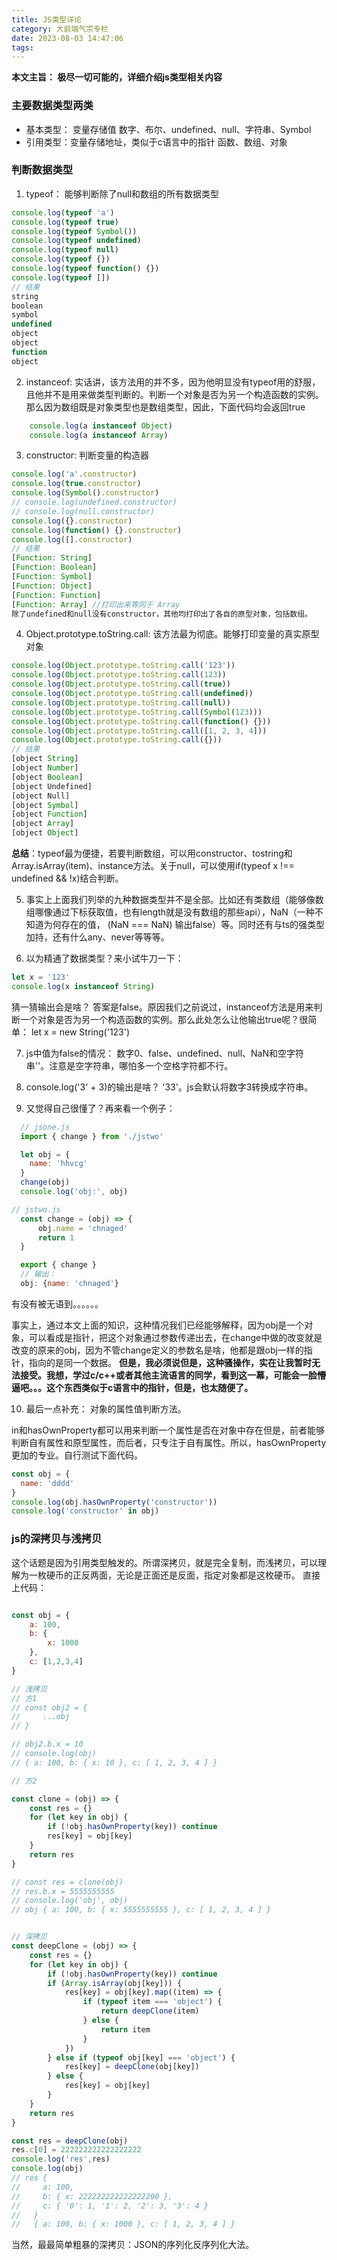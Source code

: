 ```yaml
---
title: JS类型详论
category: 大前端气宗专栏
date: 2023-08-03 14:47:06
tags:
---
```

**本文主旨： 极尽一切可能的，详细介绍js类型相关内容**

### 主要数据类型两类
- 基本类型： 变量存储值
数字、布尔、undefined、null、字符串、Symbol
- 引用类型：变量存储地址，类似于c语言中的指针
函数、数组、对象

### 判断数据类型
1. typeof： 能够判断除了null和数组的所有数据类型
```javascript
console.log(typeof 'a')
console.log(typeof true)
console.log(typeof Symbol())
console.log(typeof undefined)
console.log(typeof null)
console.log(typeof {})
console.log(typeof function() {})
console.log(typeof [])
// 结果
string
boolean
symbol
undefined
object
object
function
object
```

2. instanceof: 实话讲，该方法用的并不多，因为他明显没有typeof用的舒服，且他并不是用来做类型判断的。判断一个对象是否为另一个构造函数的实例。那么因为数组既是对象类型也是数组类型，因此，下面代码均会返回true
```javascript
    console.log(a instanceof Object)
    console.log(a instanceof Array)
```

3. constructor: 判断变量的构造器
```javascript
console.log('a'.constructor)
console.log(true.constructor)
console.log(Symbol().constructor)
// console.log(undefined.constructor)
// console.log(null.constructor)
console.log({}.constructor)
console.log(function() {}.constructor)
console.log([].constructor)
// 结果
[Function: String]
[Function: Boolean]
[Function: Symbol]
[Function: Object]
[Function: Function]
[Function: Array] //打印出来等同于 Array
除了undefined和null没有constructor，其他均打印出了各自的原型对象，包括数组。
```
4. Object.prototype.toString.call: 该方法最为彻底。能够打印变量的真实原型对象
```javascript
console.log(Object.prototype.toString.call('123'))
console.log(Object.prototype.toString.call(123))
console.log(Object.prototype.toString.call(true))
console.log(Object.prototype.toString.call(undefined))
console.log(Object.prototype.toString.call(null))
console.log(Object.prototype.toString.call(Symbol(123)))
console.log(Object.prototype.toString.call(function() {}))
console.log(Object.prototype.toString.call([1, 2, 3, 4]))
console.log(Object.prototype.toString.call({}))
// 结果
[object String]
[object Number]
[object Boolean]
[object Undefined]
[object Null]
[object Symbol]
[object Function]
[object Array]
[object Object]
```
**总结**：typeof最为便捷，若要判断数组，可以用constructor、tostring和Array.isArray(item)、instance方法。关于null，可以使用if(typeof x !== undefined && !x)结合判断。

5. 事实上上面我们列举的九种数据类型并不是全部。比如还有类数组（能够像数组哪像通过下标获取值，也有length就是没有数组的那些api），NaN（一种不知道为何存在的值， (NaN === NaN) 输出false）等。同时还有与ts的强类型加持，还有什么any、never等等等。

6. 以为精通了数据类型？来小试牛刀一下：
```javascript
let x = '123'
console.log(x instanceof String)
```
猜一猜输出会是啥？
答案是false。原因我们之前说过，instanceof方法是用来判断一个对象是否为另一个构造函数的实例。那么此处怎么让他输出true呢？很简单：
let x = new String('123')

7. js中值为false的情况：
数字0、false、undefined、null、NaN和空字符串''。注意是空字符串，哪怕多一个空格字符都不行。

8. console.log('3' + 3)的输出是啥？
'33'。js会默认将数字3转换成字符串。

9. 又觉得自己很懂了？再来看一个例子：
```javascript
  // jsone.js
  import { change } from './jstwo'

  let obj = {
    name: 'hhvcg'
  }
  change(obj)
  console.log('obj:', obj)

// jstwo.js
  const change = (obj) => {
      obj.name = 'chnaged'
      return 1
  }

  export { change }
  // 输出：
  obj: {name: 'chnaged'}
```
有没有被无语到。。。。。。

事实上，通过本文上面的知识，这种情况我们已经能够解释，因为obj是一个对象，可以看成是指针，把这个对象通过参数传递出去，在change中做的改变就是改变的原来的obj，因为不管change定义的参数名是啥，他都是跟obj一样的指针，指向的是同一个数据。
**但是，我必须说但是，这种骚操作，实在让我暂时无法接受。我想，学过c/c++或者其他主流语言的同学，看到这一幕，可能会一脸懵逼吧。。。这个东西类似于c语言中的指针，但是，也太随便了。**

10. 最后一点补充： 对象的属性值判断方法。

in和hasOwnProperty都可以用来判断一个属性是否在对象中存在但是，前者能够判断自有属性和原型属性，而后者，只专注于自有属性。所以，hasOwnProperty更加的专业。自行测试下面代码。
```javascript
const obj = {
  name: 'dddd'
}
console.log(obj.hasOwnProperty('constructor'))
console.log('constructor' in obj)
```

### js的深拷贝与浅拷贝
这个话题是因为引用类型触发的。所谓深拷贝，就是完全复制，而浅拷贝，可以理解为一枚硬币的正反两面，无论是正面还是反面，指定对象都是这枚硬币。
直接上代码：
```javascript

const obj = {
    a: 100,
    b: {
        x: 1000
    },
    c: [1,2,3,4]
}

// 浅拷贝
// 方1
// const obj2 = {
//     ...obj
// }

// obj2.b.x = 10
// console.log(obj)
// { a: 100, b: { x: 10 }, c: [ 1, 2, 3, 4 ] }

// 方2

const clone = (obj) => {
    const res = {}
    for (let key in obj) {
        if (!obj.hasOwnProperty(key)) continue
        res[key] = obj[key]
    }
    return res
}

// const res = clone(obj)
// res.b.x = 5555555555
// console.log('obj', obj)
// obj { a: 100, b: { x: 5555555555 }, c: [ 1, 2, 3, 4 ] }


// 深拷贝
const deepClone = (obj) => {
    const res = {}
    for (let key in obj) {
        if (!obj.hasOwnProperty(key)) continue
        if (Array.isArray(obj[key])) {
            res[key] = obj[key].map((item) => {
                if (typeof item === 'object') {
                    return deepClone(item)
                } else {
                    return item
                }
            })
        } else if (typeof obj[key] === 'object') {
            res[key] = deepClone(obj[key])
        } else {
            res[key] = obj[key]
        }
    }
    return res
}

const res = deepClone(obj)
res.c[0] = 222222222222222222
console.log('res',res)
console.log(obj)
// res {
//     a: 100,
//     b: { x: 222222222222222200 },
//     c: { '0': 1, '1': 2, '2': 3, '3': 4 }
//   }
//   { a: 100, b: { x: 1000 }, c: [ 1, 2, 3, 4 ] }
```


当然，最最简单粗暴的深拷贝：JSON的序列化反序列化大法。
